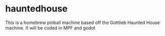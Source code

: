# hauntedhouse
This is a homebrew pinball machine based off the Gottlieb Haunted House machine.  It will be coded in MPF and godot
